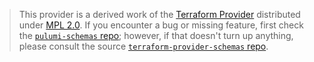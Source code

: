 > This provider is a derived work of the [Terraform Provider](https://github.com/terraform-providers/terraform-provider-schemas)
> distributed under [MPL 2.0](https://www.mozilla.org/en-US/MPL/2.0/). If you encounter a bug or missing feature,
> first check the [`pulumi-schemas` repo](/issues); however, if that doesn't turn up anything,
> please consult the source [`terraform-provider-schemas` repo](https://github.com/terraform-providers/terraform-provider-schemas/issues).
